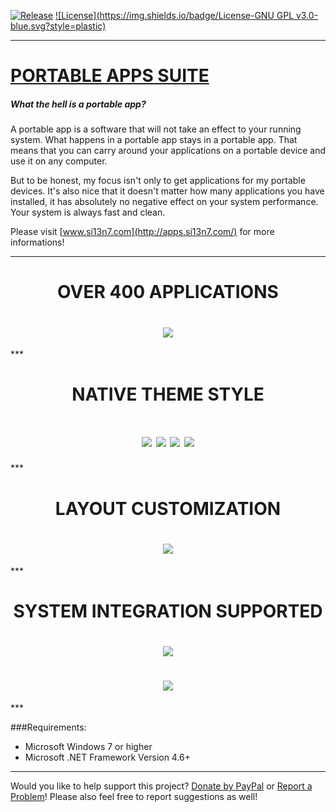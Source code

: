 [![Release](https://img.shields.io/badge/Release-Latest-brightgreen.svg?style=plastic)](https://github.com/Si13n7/PortableAppsSuite/releases) [![License](https://img.shields.io/badge/License-GNU GPL v3.0-blue.svg?style=plastic)](https://github.com/Si13n7/PortableAppsSuite/blob/master/LICENSE.txt)

***

# [PORTABLE APPS SUITE](http://apps.si13n7.com/)

##### What the hell is a portable app?

A portable app is a software that will not take an effect to your running system. What happens in a portable app stays in a portable app. That means that you can carry around your applications on a portable device and use it on any computer.

But to be honest, my focus isn't only to get applications for my portable devices. It's also nice that it doesn't matter how many applications you have installed, it has absolutely no negative effect on your system performance. Your system is always fast and clean.

Please visit [www.si13n7.com](http://apps.si13n7.com/) for more informations!
***
<h1 align="center">OVER 400 APPLICATIONS</h1>
<h1 align="center"><img src="https://raw.githubusercontent.com/Si13n7/PortableAppsSuite/master/PREVIEW00.png"></h1>
***
<h1 align="center">NATIVE THEME STYLE</h1>
<h1 align="center"><img  src="https://raw.githubusercontent.com/Si13n7/PortableAppsSuite/master/PREVIEW01.png"> <img src="https://raw.githubusercontent.com/Si13n7/PortableAppsSuite/master/PREVIEW03.png">
<img src="https://raw.githubusercontent.com/Si13n7/PortableAppsSuite/master/PREVIEW02.png"> <img src="https://raw.githubusercontent.com/Si13n7/PortableAppsSuite/master/PREVIEW04.png"></h1>
***
<h1 align="center">LAYOUT CUSTOMIZATION</h1>
<h1 align="center"><img src="https://raw.githubusercontent.com/Si13n7/PortableAppsSuite/master/PREVIEW05.png"></h1>
***
<h1 align="center">SYSTEM INTEGRATION SUPPORTED</h1>
<h1 align="center"><img src="https://raw.githubusercontent.com/Si13n7/PortableAppsSuite/master/PREVIEW06.png"></h1>
<h1 align="center"><img src="https://raw.githubusercontent.com/Si13n7/PortableAppsSuite/master/PREVIEW07.png"></h1>
***

###Requirements:
- Microsoft Windows 7 or higher
- Microsoft .NET Framework Version 4.6+

***

Would you like to help support this project? [Donate by PayPal](http://paypal.si13n7.com/) or [Report a Problem](https://support.si13n7.com/)! Please also feel free to report suggestions as well!
